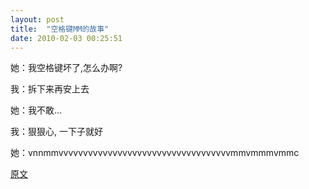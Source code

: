 ```yaml
---
layout: post
title:  "空格键MM的故事"
date: 2010-02-03 00:25:51
---
```




她：我空格键坏了,怎么办啊? 

我：拆下来再安上去

她：我不敢...

我：狠狠心, 一下子就好

 

 

 

 

 

 

 

 

 

 

 

她：vnnmmvvvvvvvvvvvvvvvvvvvvvvvvvvvvvvvvvvvmmvmmmvmmc

[原文](http://blog.renren.com/blog/229448814/445070868?bfrom=01020110200)

